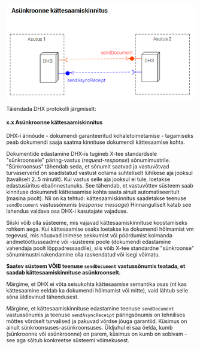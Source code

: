 ![](../img/DHX-SendAsyncReceipt.PNG)

Täiendada DHX protokolli järgmiselt:

#### x.x Asünkroonne kättesaamiskinnitus
DHX-i ärinõude - dokumendi garanteeritud kohaletoimetamise - tagamiseks peab dokumendi saaja saatma kinnituse dokumendi kättesaamise kohta. 

Dokumentide edastamine DHX-is tugineb X-tee standardsele "sünkroonsele" päring-vastus (_request-response_) sõnumimustrile. "Sünkroonsus" tähendab seda, et sõnumit saatvad ja vastuvõtvad turvaserverid on seadistatud vastust ootama suhteliselt lühikese aja jooksul (tavaliselt 2..5 minutit). Kui vastus selle aja jooksul ei tule, loetakse edastusüritus ebaõnnestunuks. See tähendab, et vastuvõttev süsteem saab kinnituse dokumendi kättesaamise kohta saata ainult automatiseeritult (masina poolt). Nii on ka tehtud: kättesaamiskinnitus saadetakse teenuse `sendDocument` vastussõnumis (_response message_) Hinnanguliselt katab see lahendus valdava osa DHX-i kasutajate vajaduse.

Siiski võib olla süsteeme, mis vajavad kättesaamiskinnituse koostamiseks rohkem aega. Kui kättesaamise osaks loetakse ka dokumendi hõlmamist vm tegevusi, mis nõuavad inimese sekkumist või pöördumist kolmanda andmetöötlusseadme või -süsteemi poole (dokumendi edastamine vahendaja poolt lõppadressaadile), siis võib X-tee standardne "sünkroonse" sõnumimustri rakendamine olla raskendatud või isegi võimatu.

__Saatev süsteem VÕIB teenuse `sendDocument` vastussõnumis teatada, et saadab kättesaamiskinnituse asünkroonselt.__ 

Märgime, et DHX ei võta seisukohta kättesaamise semantika osas (nt kas kättesaamine eeldab ka dokumendi hõlmamist või mitte), vaid lähtub selle sõna üldlevinud tähendusest. 

Märgime, et kättesaamiskinnituse edastamine teenuse `sendDocument` vastussõnumis ja teenuse `sendAsyncReceipt` päringsõnumis on tehnilises mõttes võrdselt turvalised ja pakuvad võrdse jõuga garantiid. Küsimus on ainult sünkroonsuses-asünkroonsuses. Üldjuhul ei saa öelda, kumb (sünkroonne või asünkroonne) on parem, küsimus on kumb on sobivam - see aga sõltub konkreetse süsteemi võimekusest.
